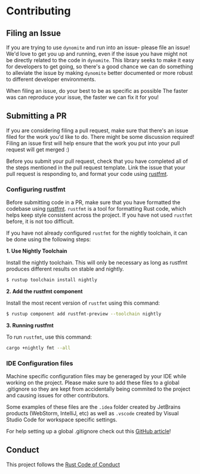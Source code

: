 # Contributing

## Filing an Issue

If you are trying to use `dynomite` and run into an issue- please file an
issue! We'd love to get you up and running, even if the issue you have might
not be directly related to the code in `dynomite`. This library seeks to make
it easy for developers to get going, so there's a good chance we can do
something to alleviate the issue by making `dynomite` better documented or
more robust to different developer environments.

When filing an issue, do your best to be as specific as possible
 The faster was can reproduce your issue, the faster we
can fix it for you!

## Submitting a PR

If you are considering filing a pull request, make sure that there's an issue
filed for the work you'd like to do. There might be some discussion required!
Filing an issue first will help ensure that the work you put into your pull
request will get merged :)

Before you submit your pull request, check that you have completed all of the
steps mentioned in the pull request template. Link the issue that your pull
request is responding to, and format your code using [rustfmt][rustfmt].

### Configuring rustfmt

Before submitting code in a PR, make sure that you have formatted the codebase
using [rustfmt][rustfmt]. `rustfmt` is a tool for formatting Rust code, which
helps keep style consistent across the project. If you have not used `rustfmt`
before, it is not too difficult.

If you have not already configured `rustfmt` for the
nightly toolchain, it can be done using the following steps:

**1. Use Nightly Toolchain**

Install the nightly toolchain. This will only be necessary as long as rustfmt produces different results on stable and nightly.

```sh
$ rustup toolchain install nightly
```

**2. Add the rustfmt component**

Install the most recent version of `rustfmt` using this command:

```sh
$ rustup component add rustfmt-preview --toolchain nightly
```

**3. Running rustfmt**

To run `rustfmt`, use this command:

```sh
cargo +nightly fmt --all
```

[rustfmt]: https://github.com/rust-lang-nursery/rustfmt

### IDE Configuration files
Machine specific configuration files may be generaged by your IDE while working on the project. Please make sure to add these files to a global .gitignore so they are kept from accidentally being commited to the project and causing issues for other contributors.

Some examples of these files are the `.idea` folder created by JetBrains products (WebStorm, IntelliJ, etc) as well as `.vscode` created by Visual Studio Code for workspace specific settings.

For help setting up a global .gitignore check out this [GitHub article]!

[GitHub article]: https://help.github.com/articles/ignoring-files/#create-a-global-gitignore

## Conduct

This project follows the [Rust Code of Conduct](https://www.rust-lang.org/en-US/conduct.html)